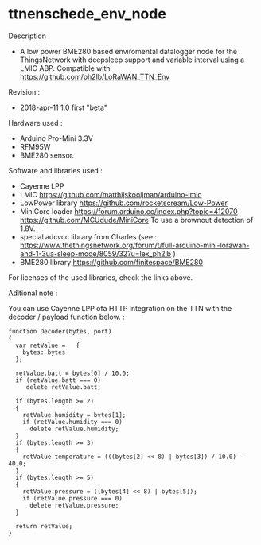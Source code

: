 # ttnenschede_env_node

Description : 
 - A low power BME280 based enviromental datalogger node for the ThingsNetwork with deepsleep support and variable interval using a LMIC ABP. Compatible with https://github.com/ph2lb/LoRaWAN_TTN_Env 
 
Revision : 
 -  2018-apr-11 1.0 first "beta"
 
Hardware used : 
 - Arduino Pro-Mini 3.3V 
 - RFM95W
 - BME280 sensor.
 
Software and libraries used : 
 - Cayenne LPP
 - LMIC https://github.com/matthijskooijman/arduino-lmic 
 - LowPower library https://github.com/rocketscream/Low-Power
 - MiniCore loader  https://forum.arduino.cc/index.php?topic=412070 https://github.com/MCUdude/MiniCore 
   To use a brownout detection of 1.8V.
 - special adcvcc library from Charles (see : https://www.thethingsnetwork.org/forum/t/full-arduino-mini-lorawan-and-1-3ua-sleep-mode/8059/32?u=lex_ph2lb )
 - BME280 library https://github.com/finitespace/BME280
 
For licenses of the used libraries, check the links above.
 
 
Aditional note : 

You can use Cayenne LPP ofa HTTP integration on the TTN with the decoder / payload function below.  :
   
    function Decoder(bytes, port) 
    {
      var retValue =   { 
        bytes: bytes
      };
      
      retValue.batt = bytes[0] / 10.0;
      if (retValue.batt === 0)
         delete retValue.batt; 
     
      if (bytes.length >= 2)
      {
        retValue.humidity = bytes[1];
        if (retValue.humidity === 0)
          delete retValue.humidity; 
      } 
      if (bytes.length >= 3)
      {
        retValue.temperature = (((bytes[2] << 8) | bytes[3]) / 10.0) - 40.0;
      } 
      if (bytes.length >= 5)
      { 
        retValue.pressure = ((bytes[4] << 8) | bytes[5]); 
        if (retValue.pressure === 0)
          delete retValue.pressure; 
      }
       
      return retValue; 
    } 


